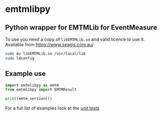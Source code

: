 # emtmlibpy
## Python wrapper for EMTMLib for EventMeasure

To use you need a copy of `libEMTMLib.so` and valid licence to use it.  Available from https://www.seagis.com.au/
```bash
sudo mv libEMTMLib.so /usr/local/lib
sudo ldconfig
```
## Example use 
```python
import emtmlibpy as emtm
from emtmlibpy import EMTMResult

print(emtm_version())
```

For a full list of examples look at the [unit tests](https://github.com/AutomatedFishID/emtmlibpy/blob/main/src/test_emtmlibpy.py)

